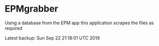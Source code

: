 # EPMgrabber
Using a database from the EPM app this application scrapes the files as required


Latest backup: Sun Sep 22 21:18:01 UTC 2019
